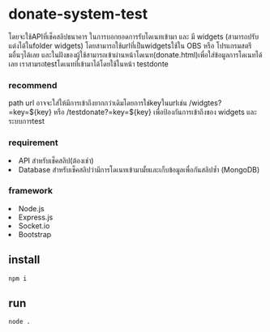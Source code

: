 # donate-system-test
โดยจะใช้APIที่เช็คสลิปธนาคาร ในการบอกยอดการรับโดเนทเข้ามา และ มี widgets (สามารถปรับแต่งได้ในfolder widgets)
โดยสามารถใช้urlที่เป็นwidgetsใช้ใน OBS หรือ โปรแกรมสตรีมอื่นๆได้เลย และในฝังของผู้ใช้สามารถเข้าผ่านหน้าโดเนท(donate.html)เพื่อใส่ข้อมูลการโดเนทได้เลย
เราสามรถtestโดเนทที่เข้ามาได้โดยใช้ในหน้า testdonte 

<h3>recommend</h3>
path url อาจจะใส่ให้มีการเข้าถึงยากกว่าเดิมโดยการใช่keyในurlเช่น /widgtes?=key=${key} หรือ /testdonate?=key=${key} เพื่อป้องกันการเข้าถึงของ widgets และ ระบบการtest 

<h3>requirement</h3>

<li>API สำหรับเช็คสลิป(ต้องเช่า)</li>
<li>Database สำหรับเช็คสลิปว่ามีการโดเนทเข้ามามั้ยและเก็บข้อมูลเพื่อกันสลิปซ้ำ (MongoDB)</li>

<h3>framework</h3>
<li>Node.js</li>
<li>Express.js</li>
<li>Socket.io</li>
<li>Bootstrap</li>

<h2>install</h2>

```
npm i
```
<h2>run</h2>

```
node .
```
